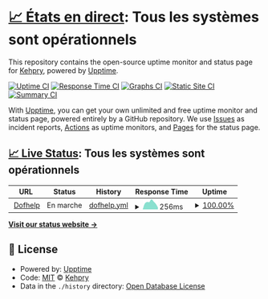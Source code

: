 # [📈 États en direct](https://Kehpry.github.io/Dofhelp-upptime): <!--live status--> **Tous les systèmes sont opérationnels**

This repository contains the open-source uptime monitor and status page for [Kehpry](https://Kehpry.github.io/Dofhelp-upptime), powered by [Upptime](https://github.com/upptime/upptime).

[![Uptime CI](https://github.com/Kehpry/Dofhelp-upptime/workflows/Uptime%20CI/badge.svg)](https://github.com/Kehpry/Dofhelp-upptime/actions?query=workflow%3A%22Uptime+CI%22)
[![Response Time CI](https://github.com/Kehpry/Dofhelp-upptime/workflows/Response%20Time%20CI/badge.svg)](https://github.com/Kehpry/Dofhelp-upptime/actions?query=workflow%3A%22Response+Time+CI%22)
[![Graphs CI](https://github.com/Kehpry/Dofhelp-upptime/workflows/Graphs%20CI/badge.svg)](https://github.com/Kehpry/Dofhelp-upptime/actions?query=workflow%3A%22Graphs+CI%22)
[![Static Site CI](https://github.com/Kehpry/Dofhelp-upptime/workflows/Static%20Site%20CI/badge.svg)](https://github.com/Kehpry/Dofhelp-upptime/actions?query=workflow%3A%22Static+Site+CI%22)
[![Summary CI](https://github.com/Kehpry/Dofhelp-upptime/workflows/Summary%20CI/badge.svg)](https://github.com/Kehpry/Dofhelp-upptime/actions?query=workflow%3A%22Summary+CI%22)

With [Upptime](https://upptime.js.org), you can get your own unlimited and free uptime monitor and status page, powered entirely by a GitHub repository. We use [Issues](https://github.com/Kehpry/Dofhelp-upptime/issues) as incident reports, [Actions](https://github.com/Kehpry/Dofhelp-upptime/actions) as uptime monitors, and [Pages](https://Kehpry.github.io/Dofhelp-upptime) for the status page.

## [📈 Live Status](https://demo.upptime.js.org): <!--live status--> **Tous les systèmes sont opérationnels**

<!--start: status pages-->
<!-- This summary is generated by Upptime (https://github.com/upptime/upptime) -->
<!-- Do not edit this manually, your changes will be overwritten -->
<!-- prettier-ignore -->
| URL | Status | History | Response Time | Uptime |
| --- | ------ | ------- | ------------- | ------ |
| <img alt="" src="https://www.dofhelp.fr/styles/default/xenforo/favicon.ico" height="13"> [Dofhelp](https://www.dofhelp.fr) | En marche | [dofhelp.yml](https://github.com/Kehpry/Dofhelp-upptime/commits/HEAD/history/dofhelp.yml) | <details><summary><img alt="Response time graph" src="./graphs/dofhelp/response-time-week.png" height="20"> 256ms</summary><br><a href="https://Kehpry.github.io/Dofhelp-upptime/history/dofhelp"><img alt="Response time 289" src="https://img.shields.io/endpoint?url=https%3A%2F%2Fraw.githubusercontent.com%2FKehpry%2FDofhelp-upptime%2FHEAD%2Fapi%2Fdofhelp%2Fresponse-time.json"></a><br><a href="https://Kehpry.github.io/Dofhelp-upptime/history/dofhelp"><img alt="24-hour response time 71" src="https://img.shields.io/endpoint?url=https%3A%2F%2Fraw.githubusercontent.com%2FKehpry%2FDofhelp-upptime%2FHEAD%2Fapi%2Fdofhelp%2Fresponse-time-day.json"></a><br><a href="https://Kehpry.github.io/Dofhelp-upptime/history/dofhelp"><img alt="7-day response time 256" src="https://img.shields.io/endpoint?url=https%3A%2F%2Fraw.githubusercontent.com%2FKehpry%2FDofhelp-upptime%2FHEAD%2Fapi%2Fdofhelp%2Fresponse-time-week.json"></a><br><a href="https://Kehpry.github.io/Dofhelp-upptime/history/dofhelp"><img alt="30-day response time 289" src="https://img.shields.io/endpoint?url=https%3A%2F%2Fraw.githubusercontent.com%2FKehpry%2FDofhelp-upptime%2FHEAD%2Fapi%2Fdofhelp%2Fresponse-time-month.json"></a><br><a href="https://Kehpry.github.io/Dofhelp-upptime/history/dofhelp"><img alt="1-year response time 289" src="https://img.shields.io/endpoint?url=https%3A%2F%2Fraw.githubusercontent.com%2FKehpry%2FDofhelp-upptime%2FHEAD%2Fapi%2Fdofhelp%2Fresponse-time-year.json"></a></details> | <details><summary><a href="https://Kehpry.github.io/Dofhelp-upptime/history/dofhelp">100.00%</a></summary><a href="https://Kehpry.github.io/Dofhelp-upptime/history/dofhelp"><img alt="All-time uptime 100.00%" src="https://img.shields.io/endpoint?url=https%3A%2F%2Fraw.githubusercontent.com%2FKehpry%2FDofhelp-upptime%2FHEAD%2Fapi%2Fdofhelp%2Fuptime.json"></a><br><a href="https://Kehpry.github.io/Dofhelp-upptime/history/dofhelp"><img alt="24-hour uptime 100.00%" src="https://img.shields.io/endpoint?url=https%3A%2F%2Fraw.githubusercontent.com%2FKehpry%2FDofhelp-upptime%2FHEAD%2Fapi%2Fdofhelp%2Fuptime-day.json"></a><br><a href="https://Kehpry.github.io/Dofhelp-upptime/history/dofhelp"><img alt="7-day uptime 100.00%" src="https://img.shields.io/endpoint?url=https%3A%2F%2Fraw.githubusercontent.com%2FKehpry%2FDofhelp-upptime%2FHEAD%2Fapi%2Fdofhelp%2Fuptime-week.json"></a><br><a href="https://Kehpry.github.io/Dofhelp-upptime/history/dofhelp"><img alt="30-day uptime 100.00%" src="https://img.shields.io/endpoint?url=https%3A%2F%2Fraw.githubusercontent.com%2FKehpry%2FDofhelp-upptime%2FHEAD%2Fapi%2Fdofhelp%2Fuptime-month.json"></a><br><a href="https://Kehpry.github.io/Dofhelp-upptime/history/dofhelp"><img alt="1-year uptime 100.00%" src="https://img.shields.io/endpoint?url=https%3A%2F%2Fraw.githubusercontent.com%2FKehpry%2FDofhelp-upptime%2FHEAD%2Fapi%2Fdofhelp%2Fuptime-year.json"></a></details>

<!--end: status pages-->

[**Visit our status website →**](https://Kehpry.github.io/Dofhelp-upptime)

## 📄 License

- Powered by: [Upptime](https://github.com/upptime/upptime)
- Code: [MIT](./LICENSE) © [Kehpry](https://Kehpry.github.io/Dofhelp-upptime)
- Data in the `./history` directory: [Open Database License](https://opendatacommons.org/licenses/odbl/1-0/)
